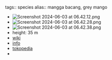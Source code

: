 tags:: species
alias:: mangga bacang, grey mango

- ![Screenshot 2024-06-03 at 06.42.12.png](https://peach-geographical-bat-397.mypinata.cloud/ipfs/QmQ4RezYSesFrUCkuP1uQzoEsXBPB5NBCTp1qGkHkrudMW)
- ![Screenshot 2024-06-03 at 06.42.28.png](https://peach-geographical-bat-397.mypinata.cloud/ipfs/QmaSSmmFzfPub1EYiBwf3u6v5MA4KfQezpkumdCV9SGCs3)
- ![Screenshot 2024-06-03 at 06.42.38.png](https://peach-geographical-bat-397.mypinata.cloud/ipfs/Qmc6ekxSAv7JeyVN6gFKBtN4NLEmxYDFtb4hrp2kLq7BAX)
- height: 35 m
- [wiki](https://en.wikipedia.org/wiki/Mangifera_foetida)
- [info](http://www.plantsofasia.com/index/mangifera_foetida/0-482)
- [tokopedia](https://www.tokopedia.com/saungbibitbt/bibit-pohon-buah-limus-buah-mangga-bacang?extParam=ivf%3Dfalse%26src%3Dsearch)
-